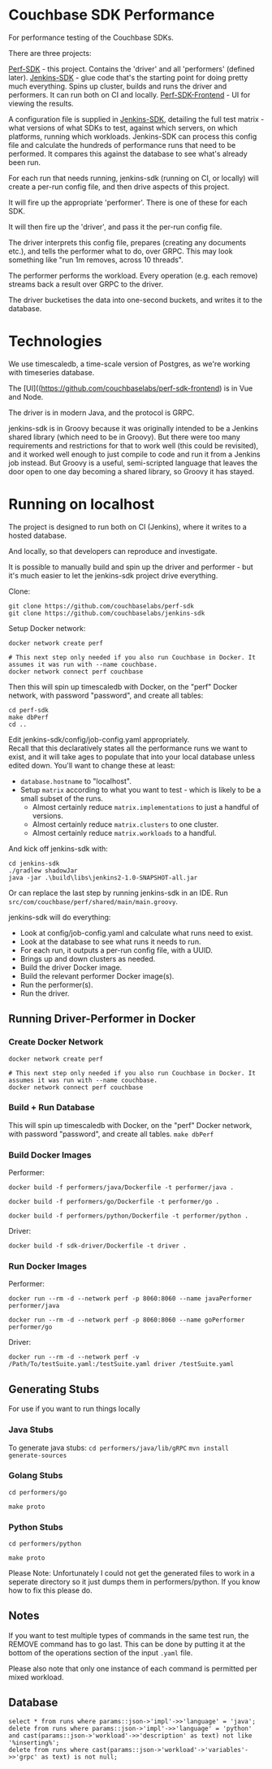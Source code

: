 # Couchbase SDK Performance
For performance testing of the Couchbase SDKs.

There are three projects:

[Perf-SDK](https://github.com/couchbaselabs/perf-sdk) - this project.  Contains the 'driver' and all 'performers' (defined later).
[Jenkins-SDK](https://github.com/couchbaselabs/jenkins-sdk) - glue code that's the starting point for doing pretty much everything. 
Spins up cluster, builds and runs the driver and performers.
It can run both on CI and locally.
[Perf-SDK-Frontend](https://github.com/couchbaselabs/perf-sdk-frontend) - UI for viewing the results.

A configuration file is supplied in [Jenkins-SDK](https://github.com/couchbaselabs/jenkins-sdk), detailing the full test matrix - what versions of what SDKs to test, against which servers, on which platforms, running which workloads.
Jenkins-SDK can process this config file and calculate the hundreds of performance runs that need to be performed.
It compares this against the database to see what's already been run.

For each run that needs running, jenkins-sdk (running on CI, or locally) will create a per-run config file, and then drive aspects of this project.

It will fire up the appropriate 'performer'.  There is one of these for each SDK.

It will then fire up the 'driver', and pass it the per-run config file.

The driver interprets this config file, prepares (creating any documents etc.), and tells the performer what to do, over GRPC.
This may look something like "run 1m removes, across 10 threads".

The performer performs the workload.
Every operation (e.g. each remove) streams back a result over GRPC to the driver.

The driver bucketises the data into one-second buckets, and writes it to the database.

# Technologies
We use timescaledb, a time-scale version of Postgres, as we're working with timeseries database.

The [UI]((https://github.com/couchbaselabs/perf-sdk-frontend) is in Vue and Node.

The driver is in modern Java, and the protocol is GRPC.

jenkins-sdk is in Groovy because it was originally intended to be a Jenkins shared library (which need to be in Groovy).
But there were too many requirements and restrictions for that to work well (this could be revisited), and it worked well enough to just compile to code and run it from a Jenkins job instead.
But Groovy is a useful, semi-scripted language that leaves the door open to one day becoming a shared library, so Groovy it has stayed.

# Running on localhost
The project is designed to run both on CI (Jenkins), where it writes to a hosted database.

And locally, so that developers can reproduce and investigate.

It is possible to manually build and spin up the driver and performer - but it's much easier to let the jenkins-sdk project drive everything.

Clone:
```
git clone https://github.com/couchbaselabs/perf-sdk
git clone https://github.com/couchbaselabs/jenkins-sdk
```

Setup Docker network:

```
docker network create perf

# This next step only needed if you also run Couchbase in Docker. It assumes it was run with --name couchbase.
docker network connect perf couchbase
```

Then this will spin up timescaledb with Docker, on the "perf" Docker network, with password "password", and create all tables:
```
cd perf-sdk
make dbPerf
cd ..
```

Edit jenkins-sdk/config/job-config.yaml appropriately.  
Recall that this declaratively states all the performance runs we want to exist, and it will take ages to populate that into your local database unless edited down.
You'll want to change these at least:
* `database.hostname` to "localhost".
* Setup `matrix` according to what you want to test - which is likely to be a small subset of the runs.
  * Almost certainly reduce `matrix.implementations` to just a handful of versions.
  * Almost certainly reduce `matrix.clusters` to one cluster.
  * Almost certainly reduce `matrix.workloads` to a handful.


And kick off jenkins-sdk with:
```
cd jenkins-sdk
./gradlew shadowJar
java -jar .\build\libs\jenkins2-1.0-SNAPSHOT-all.jar
```

Or can replace the last step by running jenkins-sdk in an IDE.  Run `src/com/couchbase/perf/shared/main/main.groovy`.

jenkins-sdk will do everything:

* Look at config/job-config.yaml and calculate what runs need to exist.
* Look at the database to see what runs it needs to run.
* For each run, it outputs a per-run config file, with a UUID.
* Brings up and down clusters as needed.
* Build the driver Docker image.
* Build the relevant performer Docker image(s).
* Run the performer(s).
* Run the driver.

## Running Driver-Performer in Docker
### Create Docker Network
```
docker network create perf

# This next step only needed if you also run Couchbase in Docker. It assumes it was run with --name couchbase.
docker network connect perf couchbase
```

### Build + Run Database
This will spin up timescaledb with Docker, on the "perf" Docker network, with password "password", and create all tables.
`make dbPerf`

### Build Docker Images
Performer:

`docker build -f performers/java/Dockerfile -t performer/java .`

`docker build -f performers/go/Dockerfile -t performer/go .`

`docker build -f performers/python/Dockerfile -t performer/python .`

Driver:

`docker build -f sdk-driver/Dockerfile -t driver .`

### Run Docker Images
Performer:

`docker run --rm -d --network perf -p 8060:8060 --name javaPerformer performer/java`

`docker run --rm -d --network perf -p 8060:8060 --name goPerformer performer/go`

Driver:

`docker run --rm -d --network perf -v /Path/To/testSuite.yaml:/testSuite.yaml driver /testSuite.yaml`

## Generating Stubs
For use if you want to run things locally
### Java Stubs
To generate java stubs:
`cd performers/java/lib/gRPC`
`mvn install generate-sources`

### Golang Stubs
`cd performers/go`

`make proto`

### Python Stubs
`cd performers/python`

`make proto`

Please Note: Unfortunately I could not get the generated files to work in a seperate directory so it just dumps them in
performers/python. If you know how to fix this please do.

## Notes
If you want to test multiple types of commands in the same test run, the REMOVE command has to go last.
This can be done by putting it at the bottom of the operations section of the input `.yaml` file.

Please also note that only one instance of each command is permitted per mixed workload.


## Database

```
select * from runs where params::json->'impl'->>'language' = 'java';
delete from runs where params::json->'impl'->>'language' = 'python' and cast(params::json->'workload'->>'description' as text) not like '%inserting%';
delete from runs where cast(params::json->'workload'->'variables'->>'grpc' as text) is not null;
```